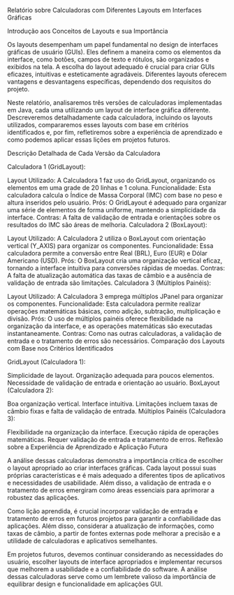 Relatório sobre Calculadoras com Diferentes Layouts em Interfaces Gráficas

Introdução aos Conceitos de Layouts e sua Importância

Os layouts desempenham um papel fundamental no design de interfaces gráficas de usuário (GUIs). Eles definem a maneira como os elementos da interface, como botões, campos de texto e rótulos, são organizados e exibidos na tela. A escolha do layout adequado é crucial para criar GUIs eficazes, intuitivas e esteticamente agradáveis. Diferentes layouts oferecem vantagens e desvantagens específicas, dependendo dos requisitos do projeto.

Neste relatório, analisaremos três versões de calculadoras implementadas em Java, cada uma utilizando um layout de interface gráfica diferente. Descreveremos detalhadamente cada calculadora, incluindo os layouts utilizados, compararemos esses layouts com base em critérios identificados e, por fim, refletiremos sobre a experiência de aprendizado e como podemos aplicar essas lições em projetos futuros.

Descrição Detalhada de Cada Versão da Calculadora

Calculadora 1 (GridLayout):

Layout Utilizado: A Calculadora 1 faz uso do GridLayout, organizando os elementos em uma grade de 20 linhas e 1 coluna.
Funcionalidade: Esta calculadora calcula o Índice de Massa Corporal (IMC) com base no peso e altura inseridos pelo usuário.
Prós: O GridLayout é adequado para organizar uma série de elementos de forma uniforme, mantendo a simplicidade da interface.
Contras: A falta de validação de entrada e orientações sobre os resultados do IMC são áreas de melhoria.
Calculadora 2 (BoxLayout):

Layout Utilizado: A Calculadora 2 utiliza o BoxLayout com orientação vertical (Y_AXIS) para organizar os componentes.
Funcionalidade: Essa calculadora permite a conversão entre Real (BRL), Euro (EUR) e Dólar Americano (USD).
Prós: O BoxLayout cria uma organização vertical eficaz, tornando a interface intuitiva para conversões rápidas de moedas.
Contras: A falta de atualização automática das taxas de câmbio e a ausência de validação de entrada são limitações.
Calculadora 3 (Múltiplos Painéis):

Layout Utilizado: A Calculadora 3 emprega múltiplos JPanel para organizar os componentes.
Funcionalidade: Esta calculadora permite realizar operações matemáticas básicas, como adição, subtração, multiplicação e divisão.
Prós: O uso de múltiplos painéis oferece flexibilidade na organização da interface, e as operações matemáticas são executadas instantaneamente.
Contras: Como nas outras calculadoras, a validação de entrada e o tratamento de erros são necessários.
Comparação dos Layouts com Base nos Critérios Identificados

GridLayout (Calculadora 1):

Simplicidade de layout.
Organização adequada para poucos elementos.
Necessidade de validação de entrada e orientação ao usuário.
BoxLayout (Calculadora 2):

Boa organização vertical.
Interface intuitiva.
Limitações incluem taxas de câmbio fixas e falta de validação de entrada.
Múltiplos Painéis (Calculadora 3):

Flexibilidade na organização da interface.
Execução rápida de operações matemáticas.
Requer validação de entrada e tratamento de erros.
Reflexão sobre a Experiência de Aprendizado e Aplicação Futura

A análise dessas calculadoras demonstra a importância crítica de escolher o layout apropriado ao criar interfaces gráficas. Cada layout possui suas próprias características e é mais adequado a diferentes tipos de aplicativos e necessidades de usabilidade. Além disso, a validação de entrada e o tratamento de erros emergiram como áreas essenciais para aprimorar a robustez das aplicações.

Como lição aprendida, é crucial incorporar validação de entrada e tratamento de erros em futuros projetos para garantir a confiabilidade das aplicações. Além disso, considerar a atualização de informações, como taxas de câmbio, a partir de fontes externas pode melhorar a precisão e a utilidade de calculadoras e aplicativos semelhantes.

Em projetos futuros, devemos continuar considerando as necessidades do usuário, escolher layouts de interface apropriados e implementar recursos que melhorem a usabilidade e a confiabilidade do software. A análise dessas calculadoras serve como um lembrete valioso da importância de equilibrar design e funcionalidade em aplicações GUI.